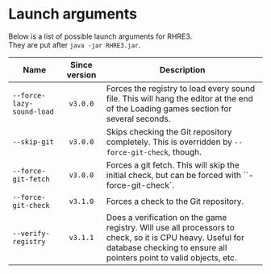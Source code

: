 # Launch arguments

Below is a list of possible launch arguments for RHRE3.<br>
They are put after `java -jar RHRE3.jar`.

| Name | Since version | Description |
|------|:-------------:|-------------|
|  `--force-lazy-sound-load` | `v3.0.0` | Forces the registry to load every sound file. This will hang the editor at the end of the Loading games section for several seconds. |
| `--skip-git` | `v3.0.0` | Skips checking the Git repository completely. This is overridden by `--force-git-check`, though. |
| `--force-git-fetch` | `v3.0.0` | Forces a git fetch. This will skip the initial check, but can be forced with ``-force-git-check`. |
| `--force-git-check` | `v3.1.0` | Forces a check to the Git repository. |
| `--verify-registry` | `v3.1.1` | Does a verification on the game registry. Will use all processors to check, so it is CPU heavy. Useful for database checking to ensure all pointers point to valid objects, etc. |

